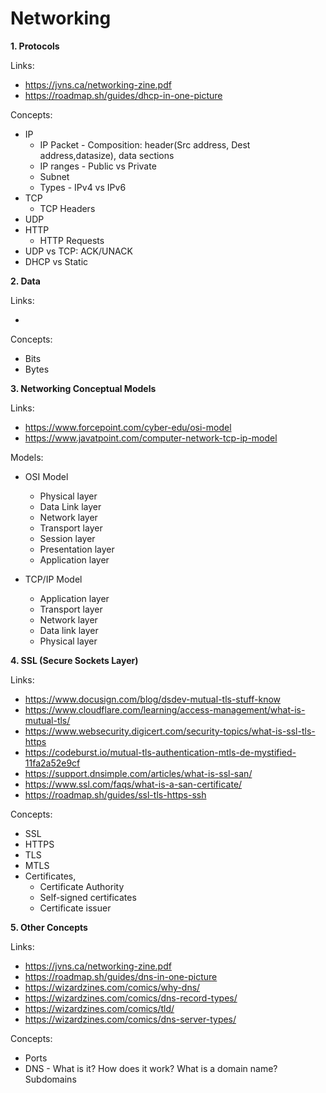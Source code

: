 # Networking

**1. Protocols**

Links:

   * https://jvns.ca/networking-zine.pdf
   * https://roadmap.sh/guides/dhcp-in-one-picture

Concepts:

* IP
    * IP Packet - Composition: header(Src address, Dest address,datasize), data sections
    * IP ranges - Public vs Private 
    * Subnet
    * Types - IPv4 vs IPv6
* TCP
    * TCP Headers
* UDP
* HTTP
    * HTTP Requests
* UDP vs TCP: ACK/UNACK
* DHCP vs Static    
     
**2. Data** 

Links:

   *  

Concepts:
      
* Bits 
* Bytes 

**3. Networking Conceptual Models**

Links:

   * https://www.forcepoint.com/cyber-edu/osi-model
   * https://www.javatpoint.com/computer-network-tcp-ip-model
   
Models:
   
* OSI Model
    * Physical layer
    * Data Link layer
    * Network layer
    * Transport layer
    * Session layer
    * Presentation layer
    * Application layer
    
* TCP/IP Model
    * Application layer
    * Transport layer
    * Network layer
    * Data link layer
    * Physical layer 

**4. SSL (Secure Sockets Layer)**

Links:

   * https://www.docusign.com/blog/dsdev-mutual-tls-stuff-know
   * https://www.cloudflare.com/learning/access-management/what-is-mutual-tls/
   * https://www.websecurity.digicert.com/security-topics/what-is-ssl-tls-https
   * https://codeburst.io/mutual-tls-authentication-mtls-de-mystified-11fa2a52e9cf
   * https://support.dnsimple.com/articles/what-is-ssl-san/
   * https://www.ssl.com/faqs/what-is-a-san-certificate/
   * https://roadmap.sh/guides/ssl-tls-https-ssh
   
Concepts:
   
* SSL
* HTTPS
* TLS
* MTLS
* Certificates, 
    * Certificate Authority
    * Self-signed certificates
    * Certificate issuer

**5. Other Concepts**

Links:

   * https://jvns.ca/networking-zine.pdf
   * https://roadmap.sh/guides/dns-in-one-picture
   * https://wizardzines.com/comics/why-dns/
   * https://wizardzines.com/comics/dns-record-types/
   * https://wizardzines.com/comics/tld/
   * https://wizardzines.com/comics/dns-server-types/

Concepts:  
 
* Ports
* DNS - What is it? How does it work? What is a domain name? Subdomains 



